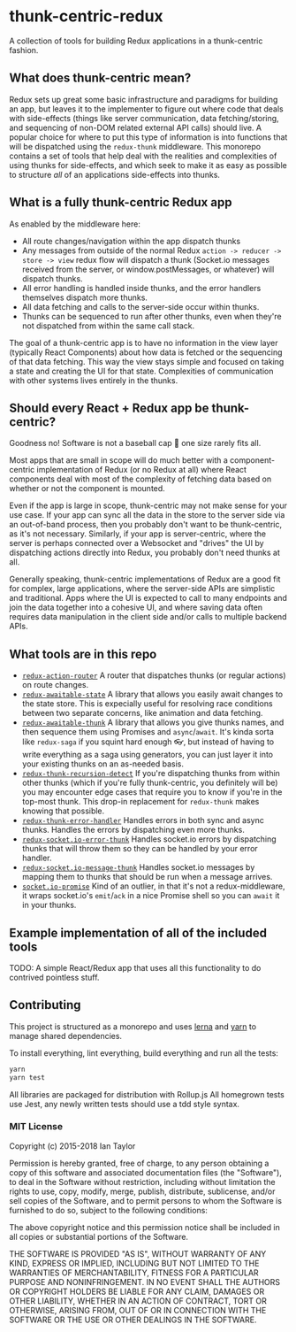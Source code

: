 # thunk-centric-redux
A collection of tools for building Redux applications in a thunk-centric fashion.  

## What does thunk-centric mean?
Redux sets up great some basic infrastructure and paradigms for building an app, but leaves it to the implementer to figure out where code that deals with side-effects (things like server communication, data fetching/storing, and sequencing of non-DOM related external API calls) should live.  A popular choice for where to put this type of information is into functions that will be dispatched using the `redux-thunk` middleware.  This monorepo contains a set of tools that help deal with the realities and complexities of using thunks for side-effects, and which seek to make it as easy as possible to structure *all* of an applications side-effects into thunks.

## What is a fully thunk-centric Redux app
As enabled by the middleware here:
* All route changes/navigation within the app dispatch thunks
* Any messages from outside of the normal Redux `action -> reducer -> store -> view` redux flow will dispatch a thunk (Socket.io messages received from the server, or window.postMessages, or whatever) will dispatch thunks.
* All error handling is handled inside thunks, and the error handlers themselves dispatch more thunks.
* All data fetching and calls to the server-side occur within thunks.
* Thunks can be sequenced to run after other thunks, even when they're not dispatched from within the same call stack.

The goal of a thunk-centric app is to have no information in the view layer (typically React Components) about how data is fetched or the sequencing of that data fetching.  This way the view stays simple and focused on taking a state and creating the UI for that state.  Complexities of communication with other systems lives entirely in the thunks.

## Should every React + Redux app be thunk-centric?

Goodness no!  Software is not a baseball cap 🧢 one size rarely fits all.

Most apps that are small in scope will do much better with a component-centric implementation of Redux (or no Redux at all) where React components deal with most of the complexity of fetching data based on whether or not the component is mounted.

Even if the app is large in scope, thunk-centric may not make sense for your use case.  If your app can sync all the data in the store to the server side via an out-of-band process, then you probably don't want to be thunk-centric, as it's not necessary.  Similarly, if your app is server-centric, where the server is perhaps connected over a Websocket and "drives" the UI by dispatching actions directly into Redux, you probably don't need thunks at all.

Generally speaking, thunk-centric implementations of Redux are a good fit for complex, large applications, where the server-side APIs are simplistic and traditional.  Apps where the UI is expected to call to many endpoints and join the data together into a cohesive UI, and where saving data often requires data manipulation in the client side and/or calls to multiple backend APIs.

## What tools are in this repo

* [`redux-action-router`](packages/redux-action-router/readme.md) A router that dispatches thunks (or regular actions) on route changes.
* [`redux-awaitable-state`](packages/redux-awaitable-state/readme.md) A library that allows you easily await changes to the state store.  This is expecially useful for resolving race conditions between two separate concerns, like animation and data fetching.
* [`redux-awaitable-thunk`](packages/redux-awaitable-thunk/readme.md) A library that allows you give thunks names, and then sequence them using Promises and `async`/`await`.  It's kinda sorta like `redux-saga` if you squint hard enough 👓, but instead of having to write everything as a saga using generators, you can just layer it into your existing thunks on an as-needed basis.
* [`redux-thunk-recursion-detect`](packages/redux-thunk-recusion-detect/readme.md) If you're dispatching thunks from within other thunks (which if you're fully thunk-centric, you definitely will be) you may encounter edge cases that require you to know if you're in the top-most thunk.  This drop-in replacement for `redux-thunk` makes knowing that possible.
* [`redux-thunk-error-handler`](packages/redux-thunk-error-handler/readme.md) Handles errors in both sync and async thunks.  Handles the errors by dispatching even more thunks.
* [`redux-socket.io-error-thunk`](packages/redux-socket.io-error-thunk/readme.md) Handles socket.io errors by dispatching thunks that will throw them so they can be handled by your error handler.
* [`redux-socket.io-message-thunk`](packages/redux-socket.io-message-thunk/readme.md) Handles socket.io messages by mapping them to thunks that should be run when a message arrives.
* [`socket.io-promise`](packages/socket.io-promise/teadme.md) Kind of an outlier, in that it's not a redux-middleware, it wraps socket.io's `emit`/`ack` in a nice Promise shell so you can `await` it in your thunks.

## Example implementation of all of the included tools

TODO: A simple React/Redux app that uses all this functionality to do contrived pointless stuff.

## Contributing

This project is structured as a monorepo and uses [lerna](https://github.com/lerna/lerna) and [yarn](https://github.com/yarnpkg/yarn) to manage shared dependencies.

To install everything, lint everything, build everything and run all the tests:
```bash
yarn
yarn test
```
All libraries are packaged for distribution with Rollup.js
All homegrown tests use Jest, any newly written tests should use a tdd style syntax.


### MIT License
Copyright (c) 2015-2018 Ian Taylor

Permission is hereby granted, free of charge, to any person obtaining a copy of this software and associated documentation files (the "Software"), to deal in the Software without restriction, including without limitation the rights to use, copy, modify, merge, publish, distribute, sublicense, and/or sell copies of the Software, and to permit persons to whom the Software is furnished to do so, subject to the following conditions:

The above copyright notice and this permission notice shall be included in all copies or substantial portions of the Software.

THE SOFTWARE IS PROVIDED "AS IS", WITHOUT WARRANTY OF ANY KIND, EXPRESS OR IMPLIED, INCLUDING BUT NOT LIMITED TO THE WARRANTIES OF MERCHANTABILITY, FITNESS FOR A PARTICULAR PURPOSE AND NONINFRINGEMENT. IN NO EVENT SHALL THE AUTHORS OR COPYRIGHT HOLDERS BE LIABLE FOR ANY CLAIM, DAMAGES OR OTHER LIABILITY, WHETHER IN AN ACTION OF CONTRACT, TORT OR OTHERWISE, ARISING FROM, OUT OF OR IN CONNECTION WITH THE SOFTWARE OR THE USE OR OTHER DEALINGS IN THE SOFTWARE.
